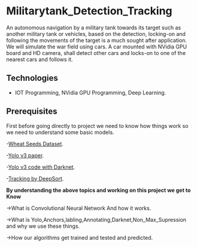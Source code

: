 
# Militarytank_Detection_Tracking
An autonomous navigation by a military tank towards its target such as another military tank or vehicles, based on the detection, locking-on and following the movements of the target is a much sought after application. We will simulate the war field using cars. A car mounted with NVidia GPU board and HD camera, shall detect other cars and locks-on to one of the nearest cars and follows it.


## Technologies

- IOT Programming, NVidia GPU Programming, Deep Learning.

## Prerequisites


First before going directly to project we need to know how things work so we need to understand some basic models.

-[Wheat Seeds Dataset](https://machinelearningmastery.com/implement-backpropagation-algorithm-scratch-python/).

-[Yolo v3 paper](https://arxiv.org/abs/1506.02640).

-[Yolo v3 code with Darknet](https://github.com/heartkilla/yolo-v3/blob/master/yolo_v3.py).

-[Tracking by DeepSort](https://learnopencv.com/understanding-multiple-object-tracking-using-deepsort/).

**By understanding the above topics and  working on this project we get to Know**

->What is Convolutional Neural Network And how it works.

->What is Yolo,Anchors,labling,Annotating,Darknet,Non_Max_Supression and why we use these things.

->How our algorithms get trained and tested and predicted.
